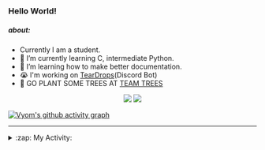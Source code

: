 ### Hello World!

##### about:
- Currently I am a student.
- 🌱 I’m currently learning C, intermediate Python.
- 🌱 I’m learning how to make better documentation.
- 😭 I'm working on [TearDrops](https://github.com/Vyvy-vi/TearDrops)(Discord Bot)
- 🌱 GO PLANT SOME TREES AT [TEAM TREES](https://teamtrees.org/)

<p align="center">
  <a href="https://twitter.com/Vyvy_viM"><img target="_blank" src="https://img.shields.io/badge/twitter%20@Vyvy_viM-0D95E8?style=for-the-badge&logo=twitter&logoColor=white"/></a> 
  <a href="https://vyvy-vi.github.io/portfolio"><img target="_blank" src="https://img.shields.io/badge/-I%27m_craving_for_open_source-green?style=for-the-badge&logo=github&logoColor=black"/></a> 
</p>

[![Vyom's github activity graph](https://activity-graph.herokuapp.com/graph?username=Vyvy-vi)](https://github.com/ashutosh00710/github-readme-activity-graph)

---
<details>
  <summary>:zap: My Activity:</summary>
  
<!--START_SECTION:waka-->
**I'm a Night 🦉** 

```text
🌞 Morning    39 commits     █░░░░░░░░░░░░░░░░░░░░░░░░   6.35% 
🌆 Daytime    131 commits    █████░░░░░░░░░░░░░░░░░░░░   21.34% 
🌃 Evening    232 commits    █████████░░░░░░░░░░░░░░░░   37.79% 
🌙 Night      212 commits    ████████░░░░░░░░░░░░░░░░░   34.53%

```
📅 **I'm Most Productive on Sunday** 

```text
Monday       66 commits     ██░░░░░░░░░░░░░░░░░░░░░░░   10.75% 
Tuesday      92 commits     ███░░░░░░░░░░░░░░░░░░░░░░   14.98% 
Wednesday    93 commits     ███░░░░░░░░░░░░░░░░░░░░░░   15.15% 
Thursday     81 commits     ███░░░░░░░░░░░░░░░░░░░░░░   13.19% 
Friday       41 commits     █░░░░░░░░░░░░░░░░░░░░░░░░   6.68% 
Saturday     89 commits     ███░░░░░░░░░░░░░░░░░░░░░░   14.5% 
Sunday       152 commits    ██████░░░░░░░░░░░░░░░░░░░   24.76%

```


📊 **This Week I Spent My Time On** 

```text
🔥 Editors: 
Vim                      11 hrs 18 mins      █████████████████████████   100.0%

🐱‍💻 Projects: 
api                      11 hrs 6 mins       ████████████████████████░   98.21% 
heptagram-api            5 mins              ░░░░░░░░░░░░░░░░░░░░░░░░░   0.86% 
conventional-changelog-ac4 mins              ░░░░░░░░░░░░░░░░░░░░░░░░░   0.67% 
dev-quotes-api           1 min               ░░░░░░░░░░░░░░░░░░░░░░░░░   0.17% 
Shepherd-bot             0 secs              ░░░░░░░░░░░░░░░░░░░░░░░░░   0.04%

```


 Last Updated on 11/08/2021
<!--END_SECTION:waka-->
</details>
